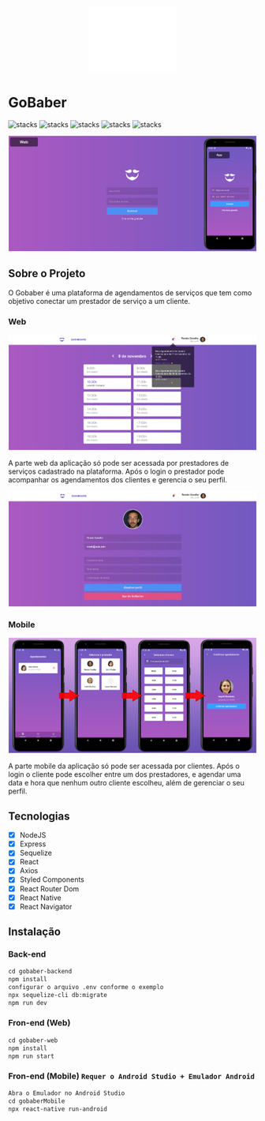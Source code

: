 <p align="center">
  <img src="gobaber-web/src/assets/logo.svg"/>
</p>

# GoBaber
![stacks](https://img.shields.io/badge/React.js-%20-green) ![stacks](https://img.shields.io/badge/React%20Native-%20-green) ![stacks](https://img.shields.io/badge/Node.js-%20-green)
![stacks](https://img.shields.io/badge/Sequelize-%20-blue) ![stacks](https://img.shields.io/badge/Express-%20-blue)
<p align="center">
  <img src="uploads/main.jpg"/>
</p>

## Sobre o Projeto
<p>O Gobaber é uma plataforma de agendamentos de serviços que tem como objetivo conectar um prestador de serviço a um cliente.</p>

### Web
<p align="center">
  <img src="uploads/dashboard.jpg"/>
</p>
 <p>A parte web da aplicação só pode ser acessada por prestadores de serviços cadastrado na plataforma. Após o login o prestador pode acompanhar os agendamentos dos clientes e gerencia o seu perfil.</p>
 <p align="center">
  <img src="uploads/perfil.jpg"/>
</p>

### Mobile
<p align="center">
  <img src="uploads/app.jpg"/>
</p>
<p>A parte mobile da aplicação só pode ser acessada por clientes. Após o login o cliente pode escolher entre um dos prestadores, e agendar uma data e hora que nenhum outro cliente escolheu, além de gerenciar o seu perfil.</p>

## Tecnologias

- [x] NodeJS
- [x] Express
- [x] Sequelize
- [x] React
- [x] Axios
- [x] Styled Components
- [x] React Router Dom
- [x] React Native
- [x] React Navigator

## Instalação
### Back-end 
```
cd gobaber-backend
npm install
configurar o arquivo .env conforme o exemplo
npx sequelize-cli db:migrate
npm run dev
```

### Fron-end (Web)
```
cd gobaber-web
npm install
npm run start
```

### Fron-end (Mobile) `Requer o Android Studio + Emulador Android`
```
Abra o Emulador no Android Studio
cd gobaberMobile
npx react-native run-android
```
